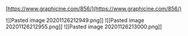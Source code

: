 [https://www.graphicine.com/856/](https://www.graphicine.com/856/)

![[Pasted image 20201126212949.png]]
![[Pasted image 20201126212955.png]]
![[Pasted image 20201126213000.png]]